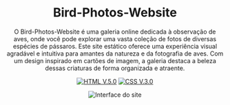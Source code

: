 <div align="center">

# Bird-Photos-Website

O Bird-Photos-Website é uma galeria online dedicada à observação de aves, onde você pode explorar uma vasta coleção de fotos de diversas espécies de pássaros. Este site estático oferece uma experiência visual agradável e intuitiva para amantes da natureza e da fotografia de aves. Com um design inspirado em cartões de imagem, a galeria destaca a beleza dessas criaturas de forma organizada e atraente.

[![HTML V.5.0](https://img.shields.io/badge/HTML-E34F26?style=for-the-badge&logo=html5&logoColor=white)](https://developer.mozilla.org/en-US/docs/Web/HTML)
[![CSS V.3.0](https://img.shields.io/badge/CSS-1572B6?style=for-the-badge&logo=css3&logoColor=white)](https://developer.mozilla.org/en-US/docs/Web/CSS)

![Interface do site](img/interface.gif)
</div>

